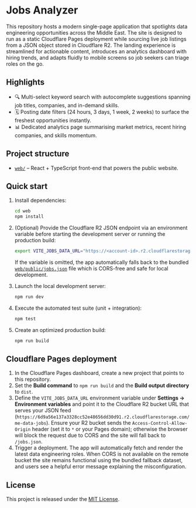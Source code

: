 # Jobs Analyzer

This repository hosts a modern single-page application that spotlights data engineering opportunities across the Middle
East. The site is designed to run as a static Cloudflare Pages deployment while sourcing live job listings from a JSON
object stored in Cloudflare R2. The landing experience is streamlined for actionable content, introduces an analytics
dashboard with hiring trends, and adapts fluidly to mobile screens so job seekers can triage roles on the go.

## Highlights

- 🔍 Multi-select keyword search with autocomplete suggestions spanning job titles, companies, and in-demand skills.
- 🗓️ Posting date filters (24 hours, 3 days, 1 week, 2 weeks) to surface the freshest opportunities instantly.
- 📊 Dedicated analytics page summarising market metrics, recent hiring companies, and skills momentum.

## Project structure

- [`web/`](web/) – React + TypeScript front-end that powers the public website.

## Quick start

1. Install dependencies:

   ```bash
   cd web
   npm install
   ```

2. (Optional) Provide the Cloudflare R2 JSON endpoint via an environment variable before starting the development server
   or running the production build:

   ```bash
   export VITE_JOBS_DATA_URL="https://<account-id>.r2.cloudflarestorage.com/me-data-jobs"
   ```

   If the variable is omitted, the app automatically falls back to the bundled [`web/public/jobs.json`](web/public/jobs.json)
   file which is CORS-free and safe for local development.

3. Launch the local development server:

   ```bash
   npm run dev
   ```

4. Execute the automated test suite (unit + integration):

   ```bash
   npm test
   ```

5. Create an optimized production build:

   ```bash
   npm run build
   ```

## Cloudflare Pages deployment

1. In the Cloudflare Pages dashboard, create a new project that points to this repository.
2. Set the **Build command** to `npm run build` and the **Build output directory** to `dist`.
3. Define the `VITE_JOBS_DATA_URL` environment variable under **Settings → Environment variables** and point it to the
   Cloudflare R2 bucket URL that serves your JSON feed (`https://6d9a56e137a3328cc52e48656dd30d91.r2.cloudflarestorage.com/me-data-jobs`).
   Ensure your R2 bucket sends the `Access-Control-Allow-Origin` header (set it to `*` or your Pages domain); otherwise the
   browser will block the request due to CORS and the site will fall back to `/jobs.json`.
4. Trigger a deployment. The app will automatically fetch and render the latest data engineering roles. When CORS is not
   available on the remote bucket the site remains functional using the bundled fallback dataset, and users see a helpful
   error message explaining the misconfiguration.

## License

This project is released under the [MIT License](LICENSE).
